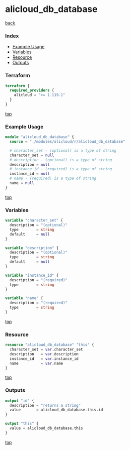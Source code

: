 # alicloud_db_database

[back](../alicloud.md)

### Index

- [Example Usage](#example-usage)
- [Variables](#variables)
- [Resource](#resource)
- [Outputs](#outputs)

### Terraform

```terraform
terraform {
  required_providers {
    alicloud = ">= 1.119.1"
  }
}
```

[top](#index)

### Example Usage

```terraform
module "alicloud_db_database" {
  source = "./modules/alicloud/r/alicloud_db_database"

  # character_set - (optional) is a type of string
  character_set = null
  # description - (optional) is a type of string
  description = null
  # instance_id - (required) is a type of string
  instance_id = null
  # name - (required) is a type of string
  name = null
}
```

[top](#index)

### Variables

```terraform
variable "character_set" {
  description = "(optional)"
  type        = string
  default     = null
}

variable "description" {
  description = "(optional)"
  type        = string
  default     = null
}

variable "instance_id" {
  description = "(required)"
  type        = string
}

variable "name" {
  description = "(required)"
  type        = string
}
```

[top](#index)

### Resource

```terraform
resource "alicloud_db_database" "this" {
  character_set = var.character_set
  description   = var.description
  instance_id   = var.instance_id
  name          = var.name
}
```

[top](#index)

### Outputs

```terraform
output "id" {
  description = "returns a string"
  value       = alicloud_db_database.this.id
}

output "this" {
  value = alicloud_db_database.this
}
```

[top](#index)